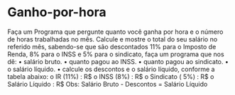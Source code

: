 # Ganho-por-hora
Faça um Programa que pergunte quanto você ganha por hora e o número de
horas trabalhadas no mês. Calcule e mostre o total do seu salário no referido
mês, sabendo-se que são descontados 11% para o Imposto de Renda, 8%
para o INSS e 5% para o sindicato, faça um programa que nos dê:
• salário bruto.
• quanto pagou ao INSS.
• quanto pagou ao sindicato.
• o salário líquido.
• calcule os descontos e o salário líquido, conforme a tabela abaixo:
o IR (11%) : R$
o INSS (8%) : R$
o Sindicato ( 5%) : R$
o Salário Líquido : R$
Obs: Salário Bruto - Descontos = Salário Líquido
